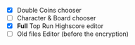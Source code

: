 - [x] Double Coins chooser
- [ ] Character & Board chooser
- [x] **Full** Top Run Highscore editor
- [ ] Old files Editor (before the encryption)

